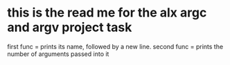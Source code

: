 this is the read me for the alx argc and argv project task
=================================================================
first func =  prints its name, followed by a new line.
second func =  prints the number of arguments passed into it
